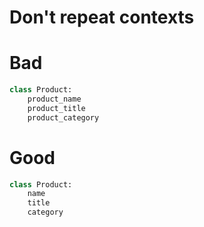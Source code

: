 # Don't repeat contexts

# Bad
```python
class Product:
    product_name
    product_title
    product_category
```

# Good
```python
class Product:
    name
    title
    category

```